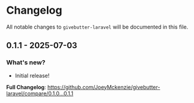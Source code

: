 # Changelog

All notable changes to `givebutter-laravel` will be documented in this file.

## 0.1.1 - 2025-07-03

### What's new?

- Initial release!

**Full Changelog**: https://github.com/JoeyMckenzie/givebutter-laravel/compare/0.1.0...0.1.1
